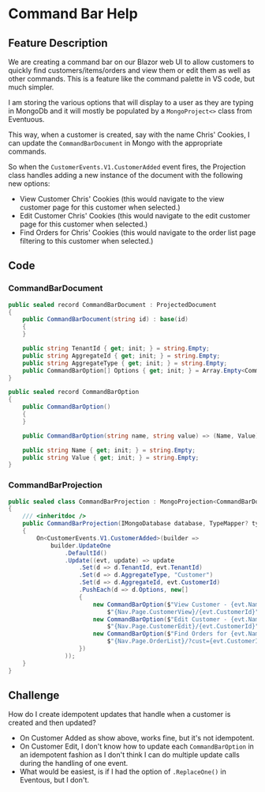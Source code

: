 # Command Bar Help #

## Feature Description ##
We are creating a command bar on our Blazor web UI to allow customers to quickly find customers/items/orders and view them or edit them as well as other commands.  This is a feature like the command palette in VS code, but much simpler.

I am storing the various options that will display to a user as they are typing in MongoDb and it will mostly be populated by a `MongoProject<>` class from Eventuous.

This way, when a customer is created, say with the name Chris' Cookies, I can update the `CommandBarDocument` in Mongo with the appropriate commands.

So when the `CustomerEvents.V1.CustomerAdded` event fires, the Projection class handles adding a new instance of the document with the following new options:
* View Customer Chris' Cookies (this would navigate to the view customer page for this customer when selected.)
* Edit Customer Chris' Cookies (this would navigate to the edit customer page for this customer when selected.)
* Find Orders for Chris' Cookies (this would navigate to the order list page filtering to this customer when selected.)


## Code ##
### CommandBarDocument ###
```csharp
public sealed record CommandBarDocument : ProjectedDocument
{
    public CommandBarDocument(string id) : base(id)
    {
    }

    public string TenantId { get; init; } = string.Empty;
    public string AggregateId { get; init; } = string.Empty;
    public string AggregateType { get; init; } = string.Empty;
    public CommandBarOption[] Options { get; init; } = Array.Empty<CommandBarOption>();
}

public sealed record CommandBarOption
{
    public CommandBarOption()
    {
    }

    public CommandBarOption(string name, string value) => (Name, Value) = (name, value);

    public string Name { get; init; } = string.Empty;
    public string Value { get; init; } = string.Empty;
}
```

### CommandBarProjection ###
```csharp
public sealed class CommandBarProjection : MongoProjection<CommandBarDocument>
{
    /// <inheritdoc />
    public CommandBarProjection(IMongoDatabase database, TypeMapper? typeMap = null) : base(database, typeMap)
    {
        On<CustomerEvents.V1.CustomerAdded>(builder =>
            builder.UpdateOne
                .DefaultId()
                .Update((evt, update) => update
                    .Set(d => d.TenantId, evt.TenantId)
                    .Set(d => d.AggregateType, "Customer")
                    .Set(d => d.AggregateId, evt.CustomerId)
                    .PushEach(d => d.Options, new[]
                    {
                        new CommandBarOption($"View Customer - {evt.Name}",
                            $"{Nav.Page.CustomerView}/{evt.CustomerId}"),
                        new CommandBarOption($"Edit Customer - {evt.Name}",
                            $"{Nav.Page.CustomerEdit}/{evt.CustomerId}"),
                        new CommandBarOption($"Find Orders for {evt.Name}",
                            $"{Nav.Page.OrderList}/?cust={evt.CustomerId}")
                    })
                ));
    }
}
```

## Challenge ##

How do I create idempotent updates that handle when a customer is created and then updated?

* On Customer Added as show above, works fine, but it's not idempotent.
* On Customer Edit, I don't know how to update each `CommandBarOption` in an idempotent fashion as 
 I don't think I can do multiple update calls during the handling of one event.
* What would be easiest, is if I had the option of `.ReplaceOne()` in Eventous, but I don't.